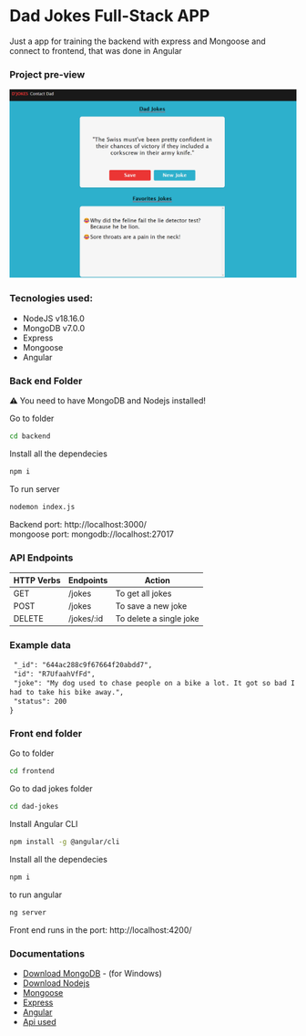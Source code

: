 # Dad Jokes Full-Stack APP

Just a app for training the backend with express and Mongoose
and connect to frontend, that was done in Angular

### Project pre-view

![](screenshot.png)

### Tecnologies used:

- NodeJS v18.16.0
- MongoDB v7.0.0
- Express
- Mongoose
- Angular

### Back end Folder

⚠️ You need to have MongoDB and Nodejs installed!

Go to folder

```bash
cd backend
```

Install all the dependecies

```bash
npm i
```

To run server

```bash
nodemon index.js
```

Backend port: http://localhost:3000/<br>
mongoose port: mongodb://localhost:27017
<br>

### API Endpoints

| HTTP Verbs | Endpoints  | Action                  |
| ---------- | ---------- | ----------------------- |
| GET        | /jokes     | To get all jokes        |
| POST       | /jokes     | To save a new joke      |
| DELETE     | /jokes/:id | To delete a single joke |

### Example data

```{
 "_id": "644ac288c9f67664f20abdd7",
 "id": "R7UfaahVfFd",
 "joke": "My dog used to chase people on a bike a lot. It got so bad I had to take his bike away.",
 "status": 200
}
```

### Front end folder

Go to folder

```bash
cd frontend
```

Go to dad jokes folder

```bash
cd dad-jokes
```

Install Angular CLI

```bash
npm install -g @angular/cli
```

Install all the dependecies

```bash
npm i
```

to run angular

```bash
ng server
```

Front end runs in the port: http://localhost:4200/

### Documentations

- [Download MongoDB](https://www.mongodb.com/try/download/community) - (for Windows)
- [Download Nodejs](https://nodejs.org/en/download)
- [Mongoose](https://mongoosejs.com/docs/index.html)
- [Express](https://expressjs.com/en/starter/installing.html)
- [Angular](https://angular.io/guide/setup-local)
- [Api used](https://icanhazdadjoke.com/api)
